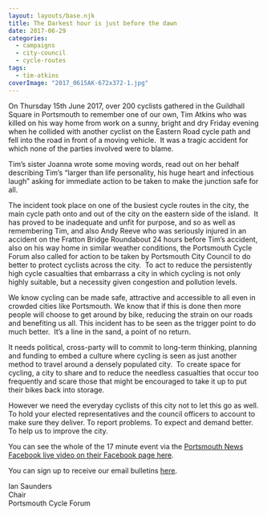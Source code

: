 ```yaml
---
layout: layouts/base.njk
title: The Darkest hour is just before the dawn
date: 2017-06-29
categories: 
  - campaigns
  - city-council
  - cycle-routes
tags: 
  - tim-atkins
coverImage: "2017_0615AK-672x372-1.jpg"
---
```


On Thursday 15th June 2017, over 200 cyclists gathered in the Guildhall Square in Portsmouth to remember one of our own, Tim Atkins who was killed on his way home from work on a sunny, bright and dry Friday evening when he collided with another cyclist on the Eastern Road cycle path and fell into the road in front of a moving vehicle.  It was a tragic accident for which none of the parties involved were to blame.

Tim’s sister Joanna wrote some moving words, read out on her behalf describing Tim’s “larger than life personality, his huge heart and infectious laugh” asking for immediate action to be taken to make the junction safe for all.

The incident took place on one of the busiest cycle routes in the city, the main cycle path onto and out of the city on the eastern side of the island.  It has proved to be inadequate and unfit for purpose, and so as well as remembering Tim, and also Andy Reeve who was seriously injured in an accident on the Fratton Bridge Roundabout 24 hours before Tim’s accident, also on his way home in similar weather conditions, the Portsmouth Cycle Forum also called for action to be taken by Portsmouth City Council to do better to protect cyclists across the city.  To act to reduce the persistently high cycle casualties that embarrass a city in which cycling is not only highly suitable, but a necessity given congestion and pollution levels.

We know cycling can be made safe, attractive and accessible to all even in crowded cities like Portsmouth. We know that if this is done then more people will choose to get around by bike, reducing the strain on our roads and benefiting us all. This incident has to be seen as the trigger point to do much better.  It’s a line in the sand, a point of no return.

It needs political, cross-party will to commit to long-term thinking, planning and funding to embed a culture where cycling is seen as just another method to travel around a densely populated city.  To create space for cycling, a city to share and to reduce the needless casualties that occur too frequently and scare those that might be encouraged to take it up to put their bikes back into storage.

However we need the everyday cyclists of this city not to let this go as well. To hold your elected representatives and the council officers to account to make sure they deliver. To report problems. To expect and demand better. To help us to improve the city.

You can see the whole of the 17 minute event via the [Portsmouth News Facebook live video on their Facebook page here](https://www.facebook.com/114450942417/videos/10155384730902418).

You can sign up to receive our email bulletins [here](/become-a-member/).

Ian Saunders  
Chair  
Portsmouth Cycle Forum
